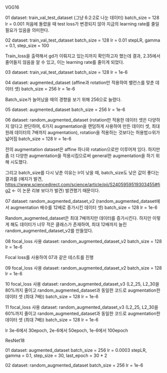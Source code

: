 VGG16

01
dataset: train_val_test_dataset (그냥 6:2:2로 나눈 데이터)
batch_size = 128
lr = 0.001
처음에 돌렸을 때 test loss가 변경되지 않아 지금의 learning rate를 줄일 필요가 있음을 의미한다.

02
dataset: train_val_test_dataset
batch_size = 128
lr = 0.01
stepLR, gamma = 0.1, step_size = 100

Train_loss을 출력해서 gd가 이뤄지고 있는지까지 확인하고자 했는데 결과,  2.35에서 줄어들지 않음을 알 수 있고, 이는 learning rate를 줄이게 되었다.

03
dataset: train_val_test_dataset
batch_size = 128
lr = 1e-6

04
dataset: augmented_dataset (affine과 rotation만 적용하여 밸런스를 맞춘 데이터 셋)
batch_size = 256
lr = 1e-6

Batch_size가 늘어났을 때의 경향을 보기 위해 256으로 늘렸다.

05
dataset: augmented_dataset
batch_size = 256
lr = 1e-6

06
dataset: random_augmented_dataset (rotation만 적용한 데이터 셋은 다양하지 않다고 판단하여, 6가지 augmentation을 랜덤하게 사용하여 만든 데이터 셋, 최대 원래 데이터의 7배까지 augmentation), rotation을 적용하는 것보다는 허용범ㅁ위가 넓어짐
batch_size = 128
lr = 1e-6

전의 augmentation dataset은 affine 하나와 rotation으로만 이루어져 있다. 하지만 좀 더 다양한 augmentation을 적용시킴으로써 general한 augmentation을 하기 위해 시도했다.

그리고 batch_size를 다시 낮춘 이유는 lr이 낮을 때, batch_size도 낮은 값이 좋다는 결과를 (예지가 발견, https://www.sciencedirect.com/science/article/pii/S2405959519303455#fig2 <- 이 논문 리뷰 보다가 발견) 발견했기 때문이다.

07
dataset: random_augmented_dataset_v2 (random_augmented_dataset에서 augmentation 배수를 12배로 증가시킨 데이터 셋)
batch_size = 128
lr = 1e-6

Random_augmented_dataset은 최대 7배까지만 데이터를 증가시킨다. 하지만 이렇게 해도 데이터가 너무 적은 클래스가 존재하여, 최대 12배까지 늘린 random_augmented_dataset_v2를 만들었다.

08
focal_loss 사용
dataset: random_augmented_dataset_v2
batch_size = 128
lr = 1e-6

Focal loss를 사용하여 07과 같은 테스트를 진행

09
focal_loss 사용
dataset: random_augmented_dataset_v2
batch_size = 128
lr = 1e-6

10
focal_loss 사용
dataset: random_augmented_dataset_v3 (L2_25, L2_30을 80%까지 줄이고 random_augmented_dataset과 동일한 코드로 augmentation한 데이터 셋 (최대 7배))
batch_size = 128
lr = 1e-6

11
focal_loss 사용
dataset: random_augmented_dataset_v3 (L2_25, L2_30을 60%까지 줄이고 random_augmented_dataset과 동일한 코드로 augmentation한 데이터 셋 (최대 7배))
batch_size = 128
lr = 1e-6

lr 3e-6에서 30epoch, 2e-6에서 50epoch, 1e-6에서 100epoch

ResNet18

01
dataset: augmented_dataset
batch_size = 256
lr = 0.0003
stepLR, gamma = 0.1, step_size = 30, last_epoch = 30 * 2

02
dataset: random_augmented_dataset
batch_size = 256
lr = 1e-6
